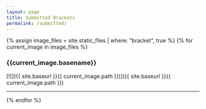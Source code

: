 ```yaml
---
layout: page
title: Submitted Brackets
permalink: /submitted/
---
```


{% assign image_files = site.static_files | where: "bracket", true %}
{% for current_image in image_files %}

### {{current_image.basename}}

  [![]({{ site.baseurl }}{{ current_image.path }})]({{ site.baseurl }}{{ current_image.path }})

***

{% endfor %}